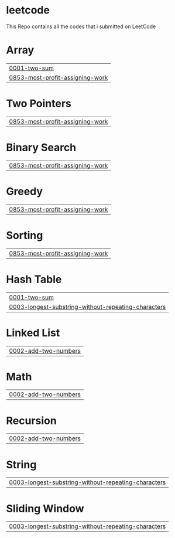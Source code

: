 # leetcode
This Repo contains all the codes that i submitted on LeetCode


# Array
|  |
| ------- |
| [0001-two-sum](https://github.com/the-punisher-29/leetcode/tree/master/0001-two-sum) |
| [0853-most-profit-assigning-work](https://github.com/the-punisher-29/leetcode/tree/master/0853-most-profit-assigning-work) |
# Two Pointers
|  |
| ------- |
| [0853-most-profit-assigning-work](https://github.com/the-punisher-29/leetcode/tree/master/0853-most-profit-assigning-work) |
# Binary Search
|  |
| ------- |
| [0853-most-profit-assigning-work](https://github.com/the-punisher-29/leetcode/tree/master/0853-most-profit-assigning-work) |
# Greedy
|  |
| ------- |
| [0853-most-profit-assigning-work](https://github.com/the-punisher-29/leetcode/tree/master/0853-most-profit-assigning-work) |
# Sorting
|  |
| ------- |
| [0853-most-profit-assigning-work](https://github.com/the-punisher-29/leetcode/tree/master/0853-most-profit-assigning-work) |
# Hash Table
|  |
| ------- |
| [0001-two-sum](https://github.com/the-punisher-29/leetcode/tree/master/0001-two-sum) |
| [0003-longest-substring-without-repeating-characters](https://github.com/the-punisher-29/leetcode/tree/master/0003-longest-substring-without-repeating-characters) |
# Linked List
|  |
| ------- |
| [0002-add-two-numbers](https://github.com/the-punisher-29/leetcode/tree/master/0002-add-two-numbers) |
# Math
|  |
| ------- |
| [0002-add-two-numbers](https://github.com/the-punisher-29/leetcode/tree/master/0002-add-two-numbers) |
# Recursion
|  |
| ------- |
| [0002-add-two-numbers](https://github.com/the-punisher-29/leetcode/tree/master/0002-add-two-numbers) |
# String
|  |
| ------- |
| [0003-longest-substring-without-repeating-characters](https://github.com/the-punisher-29/leetcode/tree/master/0003-longest-substring-without-repeating-characters) |
# Sliding Window
|  |
| ------- |
| [0003-longest-substring-without-repeating-characters](https://github.com/the-punisher-29/leetcode/tree/master/0003-longest-substring-without-repeating-characters) |